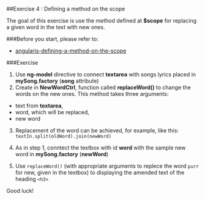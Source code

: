 ##Exercise 4 : Defining a method on the scope

The goal of this exercise is use the method defined at **$scope** for replacing a given word in the text with new ones.

###Before you start, please refer to:
* [angularjs-defining-a-method-on-the-scope](https://egghead.io/lessons/angularjs-defining-a-method-on-the-scope)


###Exercise
1. Use **ng-model** directive  to connect  **textarea** with songs lyrics placed in **mySong.factory** (**song** attribute)
2. Create in **NewWordCtrl**, function called **replaceWord()** to change the words on the new ones. This method takes three arguments:
  * text from **textarea**,
  * word, which will be replaced,
  * new word
  
3. Replacement of the word can be achieved, for example, like this: 
``` textIn.split(oldWord).join(newWord) ``` 
4. As in step 1, conntect the textbox with id **word** with the sample new word in **mySong.factory** (**newWord**)

5. Use ```replaceWord()``` (with appropriate arguments  to replece the word ```purr``` for new, given in the textbox) to displaying the amended text of the heading ```<h3>```

Good luck!
